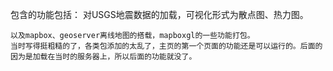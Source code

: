 包含的功能包括：
	对USGS地震数据的加载，可视化形式为散点图、热力图。
	
	以及mapbox、geoserver离线地图的搭载，mapboxgl的一些功能打包。
	当时写得挺粗糙的了，各类包添加的太乱了，主页的第一个页面的功能还是可以运行的。后面的因为是加载在当时的服务器上，所以后面的功能就没了。